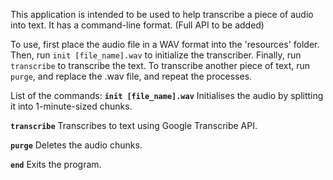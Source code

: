 This application is intended to be used to help transcribe a piece of audio into text. It has a command-line format. (Full API to be added)

To use, first place the audio file in a WAV format into the 'resources' folder. Then, run `init [file_name].wav` to initialize the transcriber. Finally, run `transcribe` to transcribe the text. To transcribe another piece of text, run `purge`, and replace the .wav file, and repeat the processes.

List of the commands:
**`init [file_name].wav`**
Initialises the audio by splitting it into 1-minute-sized chunks.

**`transcribe`**
Transcribes to text using Google Transcribe API.

**`purge`**
Deletes the audio chunks.

**`end`**
Exits the program.
